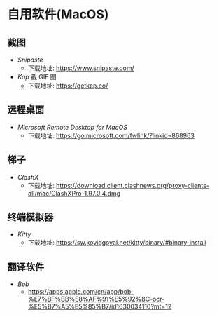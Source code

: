 # 自用软件(MacOS)

## 截图

- _Snipaste_
  - 下载地址: https://www.snipaste.com/
- _Kap_ 截 GIF 图
  - 下载地址: https://getkap.co/

## 远程桌面

- _Microsoft Remote Desktop for MacOS_
  - 下载地址: https://go.microsoft.com/fwlink/?linkid=868963

## 梯子

- _ClashX_
  - 下载地址: https://download.client.clashnews.org/proxy-clients-all/mac/ClashXPro-1.97.0.4.dmg

## 终端模拟器

- _Kitty_
  - 下载地址: https://sw.kovidgoyal.net/kitty/binary/#binary-install

## 翻译软件

- _Bob_
  - https://apps.apple.com/cn/app/bob-%E7%BF%BB%E8%AF%91%E5%92%8C-ocr-%E5%B7%A5%E5%85%B7/id1630034110?mt=12
